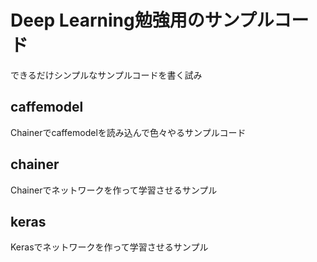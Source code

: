 # Deep Learning勉強用のサンプルコード

できるだけシンプルなサンプルコードを書く試み

## caffemodel

Chainerでcaffemodelを読み込んで色々やるサンプルコード

## chainer

Chainerでネットワークを作って学習させるサンプル

## keras

Kerasでネットワークを作って学習させるサンプル
